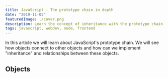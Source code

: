 ```yaml
---
title: JavaScript - The prototype chain in depth
date: "2019-11-05"
featuredImage: ./cover.png
description: Learn the concept of inheritance with the prototype chain.
tags: javascript, webdev, node, frontend
---
```


In this article we will learn about JavaScript's prototype chain. We will see how objects connect to other objects and how can we implement "inheritance" and relationships between these objects.

## Objects
